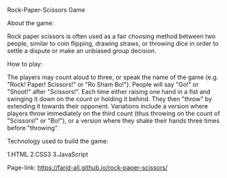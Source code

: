 Rock-Paper-Scissors Game

About the game: 

Rock paper scissors is often used as a fair choosing method between two people, similar to coin flipping, drawing straws, or throwing dice in order to settle a dispute or make an unbiased group decision.


How to play:

The players may count aloud to three, or speak the name of the game (e.g. "Rock! Paper! Scissors!" or "Ro Sham Bo!"). People will say "Go!" or "Shoot!" after "Scissors!". Each time either raising one hand in a fist and swinging it down on the count or holding it behind. They then "throw" by extending it towards their opponent. Variations include a version where players throw immediately on the third count (thus throwing on the count of "Scissors!" or "Bo!"), or a version where they shake their hands three times before "throwing".


Technology used to build the game:

1.HTML
2.CSS3
3.JavaScript

Page-link: https://farid-ali.github.io/rock-paper-scissors/

